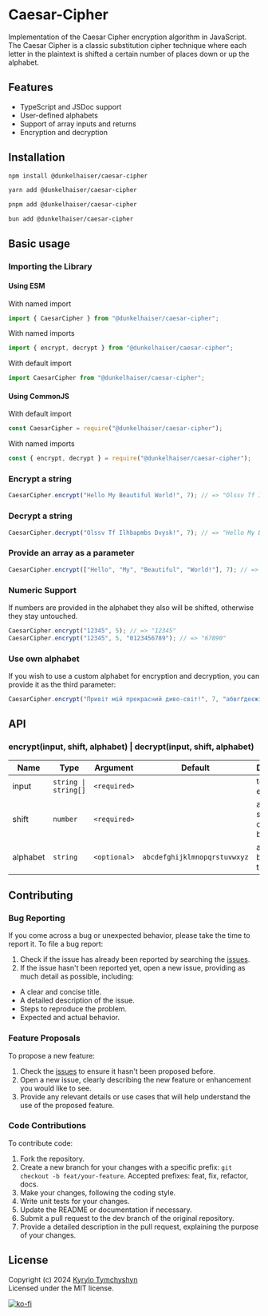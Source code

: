 # Caesar-Cipher

Implementation of the Caesar Cipher encryption algorithm in JavaScript. The Caesar Cipher is a classic substitution cipher technique where each letter in the plaintext is shifted a certain number of places down or up the alphabet.

## Features

- TypeScript and JSDoc support
- User-defined alphabets
- Support of array inputs and returns
- Encryption and decryption

## Installation

```sh
npm install @dunkelhaiser/caesar-cipher
```

```sh
yarn add @dunkelhaiser/caesar-cipher
```

```sh
pnpm add @dunkelhaiser/caesar-cipher
```

```sh
bun add @dunkelhaiser/caesar-cipher
```

## Basic usage

### Importing the Library

#### Using ESM

With named import

```ts
import { CaesarCipher } from "@dunkelhaiser/caesar-cipher";
```

With named imports

```ts
import { encrypt, decrypt } from "@dunkelhaiser/caesar-cipher";
```

With default import

```ts
import CaesarCipher from "@dunkelhaiser/caesar-cipher";
```

#### Using CommonJS

With default import

```ts
const CaesarCipher = require("@dunkelhaiser/caesar-cipher");
```

With named imports

```ts
const { encrypt, decrypt } = require("@dunkelhaiser/caesar-cipher");
```

### Encrypt a string

```ts
CaesarCipher.encrypt("Hello My Beautiful World!", 7); // => "Olssv Tf Ilhbapmbs Dvysk!"
```

### Decrypt a string

```ts
CaesarCipher.decrypt("Olssv Tf Ilhbapmbs Dvysk!", 7); // => "Hello My Beautiful World!"
```

### Provide an array as a parameter

```ts
CaesarCipher.encrypt(["Hello", "My", "Beautiful", "World!"], 7); // => ["Olssv", "Tf", "Ilhbapmbs", "Dvysk!"]
```

### Numeric Support

If numbers are provided in the alphabet they also will be shifted, otherwise they stay untouched.

```ts
CaesarCipher.encrypt("12345", 5); // => "12345"
CaesarCipher.encrypt("12345", 5, "0123456789"); // => "67890"
```

### Use own alphabet

If you wish to use a custom alphabet for encryption and decryption, you can provide it as the third parameter:

```ts
CaesarCipher.encrypt("Привіт мій прекрасний диво-світ!", 7, "абвгґдеєжзиіїйклмнопрстуфхцчшщьюя"); // => "Цчнзощ уор цчйсчєшфнр їнзх-шзощ!"
```

## API

### encrypt(input, shift, alphabet) | decrypt(input, shift, alphabet)

| Name     | Type                 | Argument     | Default                      | Description                        |
| -------- | -------------------- | ------------ | ---------------------------- | ---------------------------------- |
| input    | `string \| string[]` | `<required>` |                              | text to be encrypted               |
| shift    | `number`             | `<required>` |                              | amount to shift each character by  |
| alphabet | `string`             | `<optional>` | `abcdefghijklmnopqrstuvwxyz` | alphabet to be used for the cipher |

## Contributing

### Bug Reporting

If you come across a bug or unexpected behavior, please take the time to report it. To file a bug report:

1. Check if the issue has already been reported by searching the [issues](https://github.com/Dunkelhaiser/Caesar-Cipher/issues).
2. If the issue hasn't been reported yet, open a new issue, providing as much detail as possible, including:

- A clear and concise title.
- A detailed description of the issue.
- Steps to reproduce the problem.
- Expected and actual behavior.

### Feature Proposals

To propose a new feature:

1. Check the [issues](https://github.com/Dunkelhaiser/Caesar-Cipher/issues) to ensure it hasn't been proposed before.
2. Open a new issue, clearly describing the new feature or enhancement you would like to see.
3. Provide any relevant details or use cases that will help understand the use of the proposed feature.

### Code Contributions

To contribute code:

1. Fork the repository.
2. Create a new branch for your changes with a specific prefix: `git checkout -b feat/your-feature`. Accepted prefixes: feat, fix, refactor, docs.
3. Make your changes, following the coding style.
4. Write unit tests for your changes.
5. Update the README or documentation if necessary.
6. Submit a pull request to the dev branch of the original repository.
7. Provide a detailed description in the pull request, explaining the purpose of your changes.

## License

Copyright (c) 2024 [Kyrylo Tymchyshyn](https://github.com/Dunkelhaiser)  
Licensed under the MIT license.

[![ko-fi](https://ko-fi.com/img/githubbutton_sm.svg)](https://ko-fi.com/W7W7LIYO1)
